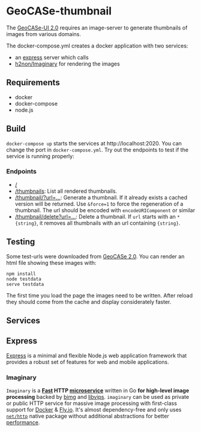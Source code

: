 # GeoCASe-thumbnail

The [GeoCASe-UI 2.0](http://geocase.geocollections.info/) requires an image-server to generate thumbnails of images from various domains.

The docker-compose.yml creates a docker application with two services:

- an [express](https://expressjs.com/) server which calls
- [h2non/Imaginary](https://github.com/h2non/imaginary) for rendering the images

## Requirements

- docker
- docker-compose
- node.js

## Build

`docker-compose up` starts the services at http://localhost:2020. You can change the port in `docker-compose.yml`. Try out the endpoints to test if the service is running properly:

### Endpoints

- [/](http://localhost:2020)
- [/thumbnails](http://localhost:2020/thumbnails): List all rendered thumbnails.
- [/thumbnail/?url=...](http://localhost:2020/thumbnail/url=?http%3A%2F%2Fwww.geo-coll.ethz.ch%2Flook_eth2%2Ffile%2Fimage%2F53%2F0000000006021.jpg): Generate a thumbnail. If it already exists a cached version will be returned. Use `&force=1` to force the regeneration of a thumbnail. The url should be encoded with `encodeURIComponent` or similar
- [/thumbnail/delete?url=...](http://localhost:2020/thumbnail/delete/http%3A%2F%2Fwww.geo-coll.ethz.ch%2Flook_eth2%2Ffile%2Fimage%2F53%2F0000000006021.jpg): Delete a thumbnail. If `url` starts with an `*{string}`, it removes all thumbnails with an url containing `{string}`.

## Testing

Some test-urls were downloaded from [GeoCASe 2.0](http://geocase.geocollections.info/). You can render an html file showing these images with:

```
npm install
node testdata
serve testdata
```

The first time you load the page the images need to be written. After reload they should come from the cache and display considerately faster.

## Services

## Express

[Express](https://expressjs.com/) is a minimal and flexible Node.js web application framework that provides a robust set of features for web and mobile applications.

### Imaginary

`Imaginary` is a **[Fast](https://github.com/h2non/imaginary#benchmark) HTTP [microservice](http://microservices.io/patterns/microservices.html)** written in Go **for high-level image processing** backed by [bimg](https://github.com/h2non/bimg) and [libvips](https://github.com/jcupitt/libvips). `imaginary` can be used as private or public HTTP service for massive image processing with first-class support for [Docker](https://github.com/h2non/imaginary#docker) & [Fly.io](https://github.com/h2non/imaginary#flyio).
It's almost dependency-free and only uses [`net/http`](http://golang.org/pkg/net/http/) native package without additional abstractions for better [performance](https://github.com/h2non/imaginary#performance).
